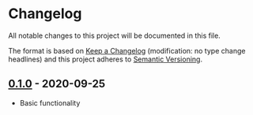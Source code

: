 # Changelog

All notable changes to this project will be documented in this file.

The format is based on [Keep a Changelog](http://keepachangelog.com/en/1.0.0/)
(modification: no type change headlines) and this project adheres to
[Semantic Versioning](http://semver.org/spec/v2.0.0.html).

## [0.1.0] - 2020-09-25

- Basic functionality

[0.1.0]: https://github.com/StylusFrost/fluree-rpc-errors/releases/v0.1.0
